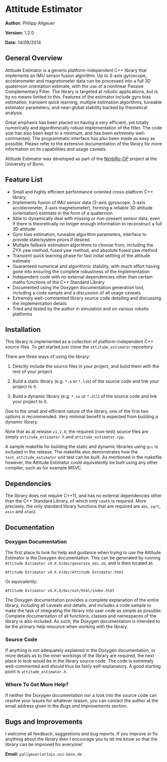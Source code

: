 # Attitude Estimator

**Author:** Philipp Allgeuer

**Version:** 1.2.0

**Date:** 14/08/2014

## General Overview

Attitude Estimator is a generic platform-independent C++ library that implements
an IMU sensor fusion algorithm. Up to 3-axis gyroscope, accelerometer and
magnetometer data can be processed into a full 3D quaternion orientation
estimate, with the use of a nonlinear Passive Complementary Filter. The library
is targeted at robotic applications, but is by no means limited to this.
Features of the estimator include gyro bias estimation, transient quick
learning, multiple estimation algorithms, tuneable estimator parameters, and
near-global stability backed by theoretical analysis.

Great emphasis has been placed on having a very efficient, yet totally
numerically and algorithmically robust implementation of the filter. The code
size has also been kept to a minimum, and has been extremely well-commented. The
programmatic interface has also been made as easy as possible. Please refer to
the extensive documentation of the library for more information on its
capabilities and usage caveats.

Attitude Estimator was developed as part of the
[NimbRo-OP](http://www.nimbro.net/OP/) project at the University of Bonn.

## Feature List

- Small and highly efficient performance-oriented cross-platform C++ library
- Implements fusion of IMU sensor data (3-axis gyroscope, 3-axis accelerometer,
  3-axis magnetometer), forming a reliable 3D attitude (orientation) estimate in
  the form of a quaternion
- Able to dynamically deal with missing or non-present sensor data, even if
  there is theoretically no longer enough information to reconstruct a full 3D
  attitude
- Gyro bias estimation, tuneable algorithm parameters, interface to provide
  state/system priors if desired
- Multiple fallback estimation algorithms to choose from, including the ZYX yaw
  method, fused yaw method, and absolute fused yaw method
- Transient quick learning phase for fast initial settling of the attitude
  estimate
- Guaranteed numerical and algorithmic stability, with much effort having gone
  into ensuring the complete robustness of the implementation
- Independent code with no external dependencies other than certain maths
  functions of the C++ Standard Library
- Documented using the Doxygen documentation generation tool, including a code
  sample and a discussion of all usage caveats
- Extremely well-commented library source code detailing and discussing the
  implementation details
- Tried and tested by the author in simulation and on various robotic platforms

## Installation

This library is implemented as a collection of platform-independent C++ source
files. To get started just clone the `attitude_estimator` repository.

There are three ways of using the library:

1. Directly include the source files in your project, and build them with the
   rest of your project.

2. Build a static library (e.g. `*.a` or `*.lib`) of the source code and link
   your project to it.

3. Build a dynamic library (e.g. `*.so` or `*.dll`) of the source code and link
   your project to it.

Due to the small and efficient nature of the library, one of the first two
options is recommended. Very minimal benefit is expected from building a dynamic
library.

Note that as at release `v1.2.0`, the required (non-test) source files are
simply `attitude_estimator.h` and `attitude_estimator.cpp`.

A sample makefile for building the static and dynamic libraries using `gcc` is
included in the release. The makefile also demonstrates how the
`test_attitude_estimator` unit test can be built. As mentioned in the makefile
however, the Attitude Estimator could equivalently be built using any other
compiler, such as for example MSVC.

## Dependencies

The library does not require C++11, and has no external dependencies other than
the C++ Standard Library, of which only `cmath` is required. More precisely, the
only standard library functions that are required are `abs`, `sqrt`, `asin` and
`atan2`.

## Documentation

### Doxygen Documentation

The first place to look for help and guidance when trying to use the Attitude
Estimator is the Doxygen documentation. This can be generated by running
`Attitude Estimator vX.X.X/doc/generate_doc.sh`, and is then located at:

`Attitude Estimator vX.X.X/doc/Attitude Estimator.html`

Or equivalently:

`Attitude Estimator vX.X.X/doc/out/html/index.html`

The Doxygen documentation provides a complete explanation of the entire library,
including all caveats and details, and includes a code sample to make the task
of integrating the library into user code as simple as possible. Complete
documentation of all functions, classes and namespaces of the library is also
included. As such, the Doxygen documentation is intended to be the primary help
resource when working with the library.

### Source Code

If anything is not adequately explained in the Doxygen documentation, or more
details as to the inner workings of the library are required, the next place to
look would be in the library source code. The code is extremely well-commented
and should thus be fairly self-explanatory. A good starting point is
`attitude_estimator.h`.

### Where To Get More Help?

If neither the Doxygen documentation nor a look into the source code can resolve
your issues for whatever reason, you can contact the author at the email address
given in the _Bugs and Improvements_ section.

## Bugs and Improvements

I welcome all feedback, suggestions and bug reports. If you improve or fix
anything about the library then I encourage you to let me know so that the
library can be improved for everyone!

**Email:** `pallgeuer[at]ais.uni-bonn.de`
